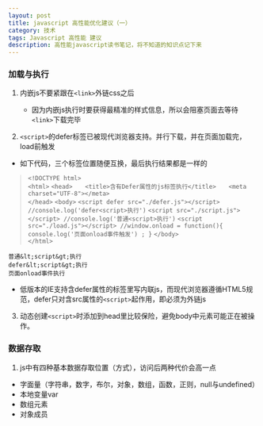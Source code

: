 ```yaml
---
layout: post
title: javascript 高性能优化建议（一）
category: 技术
tags: Javascript 高性能 建议
description: 高性能javascript读书笔记，将不知道的知识点记下来
---
```


### 加载与执行

1. 内嵌js不要紧跟在`<link>`外链css之后
    * 因为内嵌js执行时要获得最精准的样式信息，所以会阻塞页面去等待`<link>`下载完毕

2. `<script>`的defer标签已被现代浏览器支持。并行下载，并在页面加载完，load前触发
  * 如下代码，三个标签位置随便互换，最后执行结果都是一样的

>	`<!DOCTYPE html>`    
>   `<html>`
>   `<head>`
>   `	<title>含有Defer属性的js标签执行</title>`
>   `	<meta charset="UTF-8"></meta>`  
>   `</head>`
>   `<body>`
>   `<script defer src="./defer.js"></script> //console.log('defer<script>执行')`
>   `<script src="./script.js"></script> //console.log('普通<script>执行')`
>   `<script src="./load.js"></script> //window.onload = function(){ console.log('页面onload事件触发') ; }`
>   `</body>`  
>   `</html>`

    普通&lt;script&gt;执行
    defer&lt;script&gt;执行
    页面onload事件执行

  * 低版本的IE支持含defer属性的标签里写内联js，而现代浏览器遵循HTML5规范，defer只对含src属性的`<script>`起作用，即必须为外链js

3. 动态创建`<script>`时添加到head里比较保险，避免body中元素可能正在被操作。


### 数据存取

1. js中有四种基本数据存取位置（方式），访问后两种代价会高一点
  * 字面量（字符串，数字，布尔，对象，数组，函数，正则，null与undefined）
  * 本地变量var
  * 数组元素
  * 对象成员  